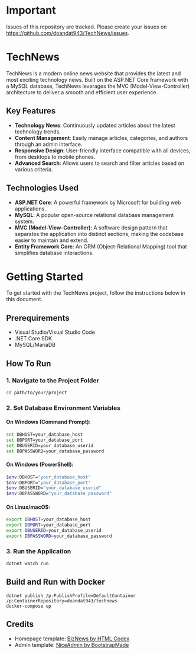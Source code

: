 # Important

Issues of this repository are tracked. Please create your issues on https://github.com/doandat943/TechNews/issues.

# TechNews

TechNews is a modern online news website that provides the latest and most exciting technology news. Built on the ASP.NET Core framework with a MySQL database, TechNews leverages the MVC (Model-View-Controller) architecture to deliver a smooth and efficient user experience.

## Key Features

- **Technology News**: Continuously updated articles about the latest technology trends.
- **Content Management**: Easily manage articles, categories, and authors through an admin interface.
- **Responsive Design**: User-friendly interface compatible with all devices, from desktops to mobile phones.
- **Advanced Search**: Allows users to search and filter articles based on various criteria.

## Technologies Used

- **ASP.NET Core**: A powerful framework by Microsoft for building web applications.
- **MySQL**: A popular open-source relational database management system.
- **MVC (Model-View-Controller)**: A software design pattern that separates the application into distinct sections, making the codebase easier to maintain and extend.
- **Entity Framework Core**: An ORM (Object-Relational Mapping) tool that simplifies database interactions.

# Getting Started

To get started with the TechNews project, follow the instructions below in this document.

## Prerequirements

* Visual Studio/Visual Studio Code
* .NET Core SDK
* MySQL/MariaDB

## How To Run

### 1. Navigate to the Project Folder

```sh
cd path/to/your/project
```

### 2. Set Database Environment Variables

#### On Windows (Command Prompt):

```sh
set DBHOST=your_database_host
set DBPORT=your_database_port
set DBUSERID=your_database_userid
set DBPASSWORD=your_database_password
```

#### On Windows (PowerShell):

```sh
$env:DBHOST="your_database_host"
$env:DBPORT="your_database_port"
$env:DBUSERID="your_database_userid"
$env:DBPASSWORD="your_database_password"
```

#### On Linux/macOS:

```sh
export DBHOST=your_database_host
export DBPORT=your_database_port
export DBUSERID=your_database_userid
export DBPASSWORD=your_database_password
```

### 3. Run the Application

```sh
dotnet watch run
```

## Build and Run with Docker

```
dotnet publish /p:PublishProfile=DefaultContainer /p:ContainerRepository=doandat943/technews
docker-compose up
```

## Credits

- Homepage template: [BizNews by HTML Codex](https://htmlcodex.com/free-news-website-template/)
- Admin template: [NiceAdmin by BootstrapMade](https://bootstrapmade.com/nice-admin-bootstrap-admin-html-template/)